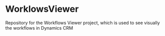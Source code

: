 # WorklowsViewer
Repository for the Workflows Viewer project, which is used to see visually the workflows in Dynamics CRM
